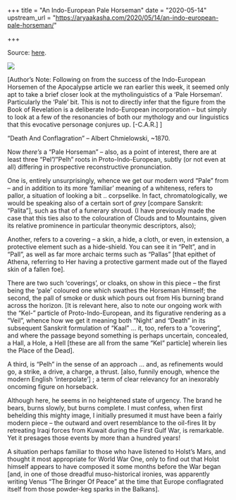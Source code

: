 +++
title = "An Indo-European Pale Horseman"
date = "2020-05-14"
upstream_url = "https://aryaakasha.com/2020/05/14/an-indo-european-pale-horseman/"

+++

Source: [here](https://aryaakasha.com/2020/05/14/an-indo-european-pale-horseman/).

![](https://aryaakasha.files.wordpress.com/2020/05/60122789_10161754872550574_1015139722550312960_n.jpg?w=647)

\[Author’s Note: Following on from the success of the Indo-European Horsemen of the Apocalypse article we ran earlier this week, it seemed only apt to take a brief closer look at the mytholinguistics of a ‘Pale Horseman’. Particularly the ‘Pale’ bit. This is not to directly infer that the figure from the Book of Revelation is a deliberate Indo-European incorporation – but simply to look at a few of the resonancies of both our mythology and our linguistics that this evocative personage conjures up. \[-C.A.R.\] \]

“Death And Conflagration” – Albert Chmielowski, \~1870.

Now *there’s* a “Pale Horseman” – also, as a point of interest, there are at least three “Pel”/”Pelh” roots in Proto-Indo-European, subtly (or not even at all) differing in prospective reconstructive pronunciation.

One is, entirely unsurprisingly, whence we get our modern word “Pale” from – and in addition to its more ‘familiar’ meaning of a whiteness, refers to pallor, a situation of looking a bit .. corpselike. In fact, chromatologically, we would be speaking also of a certain sort of *grey* \[compare Sanskrit: “Palita”\], such as that of a funerary shroud. (I have previously made the case that this ties also to the colouration of Clouds and to Mountains, given its relative prominence in particular theonymic descriptors, also);

Another, refers to a covering – a skin, a hide, a cloth, or even, in extension, a protective element such as a hide-shield. You can see it in “Pelt”, and in “Pall”, as well as far more archaic terms such as “Pallas” \[that epithet of Athena, referring to Her having a protective garment made out of the flayed skin of a fallen foe\].

There are two such ‘coverings’, or cloaks, on show in this piece – the first being the ‘pale’ coloured one which swathes the Horseman Himself; the second, the pall of smoke or dusk which pours out from His burning brand across the horizon. \[It is relevant here, also to note our ongoing work with the “Kel-” particle of Proto-Indo-European, and its figurative rendering as a “Veil”, whence how we get it meaning both “Night’ and “Death” in its subsequent Sanskrit formulation of “Kaal” … it, too, refers to a “covering”, and where the passage beyond something is perhaps uncertain, concealed, a Hall, a Hole, a Hell \[these are all from the same “Kel” particle\] wherein lies the Place of the Dead\].

A third, is “Pelh” in the sense of an approach … and, as refinements would go, a strike, a drive, a charge, a thrust. \[also, funnily enough, whence the modern English ‘interpolate’\] ; a term of clear relevancy for an inexorably oncoming figure on horseback.

Although here, he seems in no heightened state of urgency. The brand he bears, burns slowly, but burns complete. I must confess, when first behelding this mighty image, I initially presumed it must have been a fairly modern piece – the outward and overt resemblance to the oil-fires lit by retreating Iraqi forces from Kuwait during the First Gulf War, is remarkable. Yet it presages those events by more than a hundred years!

A situation perhaps familiar to those who have listened to Holst’s Mars, and thought it most appropriate for World War One, only to find out that Holst himself appears to have composed it some months before the War began \[and, in one of those dreadful muso-historical ironies, was apparently writing Venus “The Bringer Of Peace” at the time that Europe conflagrated itself from those powder-keg sparks in the Balkans\].